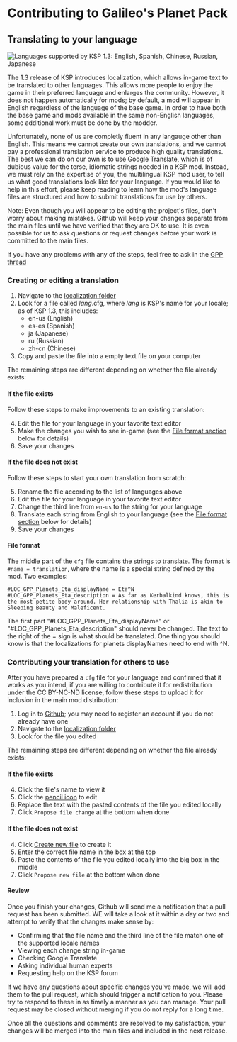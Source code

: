# Contributing to Galileo's Planet Pack

## Translating to your language

![Languages supported by KSP 1.3: English, Spanish, Chinese, Russian, Japanese](https://i.imgur.com/DbCCJWK.png)

The 1.3 release of KSP introduces localization, which allows in-game text to be translated to other languages. This allows more people to enjoy the game in their preferred language and enlarges the community. However, it does not happen automatically for mods; by default, a mod will appear in English regardless of the language of the base game. In order to have both the base game and mods available in the same non-English languages, some additional work must be done by the modder.

Unfortunately, none of us are completly fluent in any langauge other than English. This means we cannot create our own translations, and we cannot pay a professional translation service to produce high quality translations. The best we can do on our own is to use Google Translate, which is of dubious value for the terse, idiomatic strings needed in a KSP mod. Instead, we must rely on the expertise of you, the multilingual KSP mod user, to tell us what good translations look like for your language. If you would like to help in this effort, please keep reading to learn how the mod's language files are structured and how to submit translations for use by others.

Note: Even though you will appear to be editing the project's files, don't worry about making mistakes. Github will keep your changes separate from the main files until we have verified that they are OK to use. It is even possible for us to ask questions or request changes before your work is committed to the main files.

If you have any problems with any of the steps, feel free to ask in the [GPP thread](http://forum.kerbalspaceprogram.com/index.php?/topic/152136-v123-galileos-planet-pack-official-release-ksp-122/)

### Creating or editing a translation

1. Navigate to the [localization folder](https://github.com/Galileo88/Galileos-Planet-Pack/tree/master/GameData/GPP/GPP_localization)
2. Look for a file called *lang*.cfg, where *lang* is KSP's name for your locale; as of KSP 1.3, this includes:
    - en-us (English)
    - es-es (Spanish)
    - ja (Japanese)
    - ru (Russian)
    - zh-cn (Chinese)
3. Copy and paste the file into a empty text file on your computer

The remaining steps are different depending on whether the file already exists:

####  If the file exists

Follow these steps to make improvements to an existing translation:

4. Edit the file for your language in your favorite text editor
5. Make the changes you wish to see in-game (see the [File format section](#file-format) below for details)
6. Save your changes

#### If the file does not exist

Follow these steps to start your own translation from scratch:

5. Rename the file according to the list of languages above
6. Edit the file for your language in your favorite text editor
7. Change the third line from `en-us` to the string for your language
8. Translate each string from English to your language (see the [File format section](#file-format) below for details)
9. Save your changes

#### File format

The middle part of the `cfg` file contains the strings to translate. The format is `#name = translation`, where the name is a special string defined by the mod. Two examples:

    #LOC_GPP_Planets_Eta_displayName = Eta^N
    #LOC_GPP_Planets_Eta_description = As far as Kerbalkind knows, this is the most petite body around. Her relationship with Thalia is akin to Sleeping Beauty and Maleficent.
    
The first part "#LOC_GPP_Planets_Eta_displayName" or "#LOC_GPP_Planets_Eta_description" should never be changed. The text to the right of the = sign is what should be translated. One thing you should know is that the localizations for planets displayNames need to end with ^N.

### Contributing your translation for others to use

After you have prepared a `cfg` file for your language and confirmed that it works as you intend, if you are willing to contribute it for redistribution under the CC BY-NC-ND  license, follow these steps to upload it for inclusion in the main mod distribution:

1. Log in to [Github](https://github.com); you may need to register an account if you do not already have one
2. Navigate to the [localization folder](https://github.com/Galileo88/Galileos-Planet-Pack/tree/master/GameData/GPP/GPP_localization)
3. Look for the file you edited

The remaining steps are different depending on whether the file already exists:

#### If the file exists

4. Click the file's name to view it
5. Click the [pencil icon](https://help.github.com/assets/images/help/repository/edit-file-edit-button.png) to edit
6. Replace the text with the pasted contents of the file you edited locally
7. Click `Propose file change` at the bottom when done

#### If the file does not exist

4. Click [Create new file](https://help.github.com/assets/images/help/repository/create_new_file.png) to create it
5. Enter the correct file name in the box at the top
6. Paste the contents of the file you edited locally into the big box in the middle
8. Click `Propose new file` at the bottom when done

#### Review

Once you finish your changes, Github will send me a notification that a pull request has been submitted. WE will take a look at it within a day or two and attempt to verify that the changes make sense by:

- Confirming that the file name and the third line of the file match one of the supported locale names
- Viewing each change string in-game
- Checking Google Translate
- Asking individual human experts
- Requesting help on the KSP forum

If we have any questions about specific changes you've made, we will add them to the pull request, which should trigger a notification to you. Please try to respond to these in as timely a manner as you can manage. Your pull request may be closed without merging if you do not reply for a long time.

Once all the questions and comments are resolved to my satisfaction, your changes will be merged into the main files and included in the next release.
